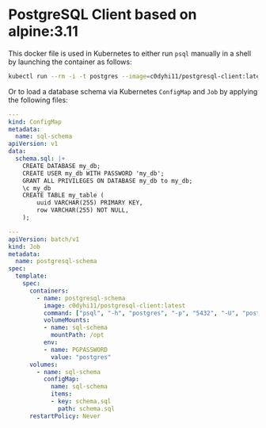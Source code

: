 # PostgreSQL Client based on alpine:3.11
This docker file is used in Kubernetes to either run `psql` manually in a shell by launching the container as follows: 
```bash
kubectl run --rm -i -t postgres --image=c0dyhi11/postgresql-client:latest --restart=Never
```
Or to load a database schema via Kubernetes `ConfigMap` and `Job` by applying the following files:
```yaml
---
kind: ConfigMap
metadata:
  name: sql-schema
apiVersion: v1
data:
  schema.sql: |+
    CREATE DATABASE my_db;
    CREATE USER my_db WITH PASSWORD 'my_db';
    GRANT ALL PRIVILEGES ON DATABASE my_db to my_db;
    \c my_db
    CREATE TABLE my_table (
        uuid VARCHAR(255) PRIMARY KEY,
        row VARCHAR(255) NOT NULL,
    );

---
apiVersion: batch/v1
kind: Job
metadata:
  name: postgresql-schema
spec:
  template:
    spec:
      containers:
        - name: postgresql-schema
          image: c0dyhi11/postgresql-client:latest
          command: ["psql", "-h", "postgres", "-p", "5432", "-U", "postgres", "-f", "/opt/schema.sql"]
          volumeMounts:
          - name: sql-schema
            mountPath: /opt
          env:
          - name: PGPASSWORD
            value: "postgres"
      volumes:
        - name: sql-schema
          configMap:
            name: sql-schema
            items:
            - key: schema.sql
              path: schema.sql
      restartPolicy: Never

```